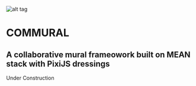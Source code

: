 ![alt tag](http://www.flashmagazine.com/images/uploads/conferences/FFK_seb.jpg)

# COMMURAL
## A collaborative mural frameowork built on MEAN stack with PixiJS dressings

Under Construction
